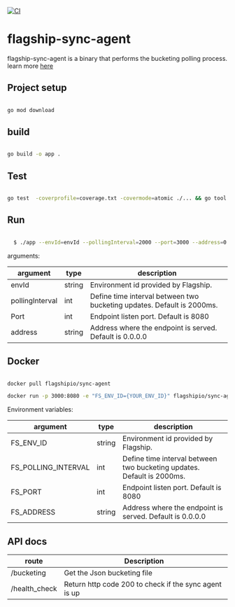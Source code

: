[![CI](https://github.com/flagship-io/flagship-sync-agent/actions/workflows/ci.yml/badge.svg?branch=main)](https://github.com/flagship-io/flagship-sync-agent/actions/workflows/ci.yml)

# flagship-sync-agent

flagship-sync-agent is a binary that performs the bucketing polling process. learn more [here](https://developers.flagship.io/docs/sdk/php/v2.0#bucketing-polling)

## Project setup

```bash

go mod download

```

## build

```bash

go build -o app .

```

## Test

```bash

go test  -coverprofile=coverage.txt -covermode=atomic ./... && go tool cover -html=coverage.txt -o cover.html

```

## Run

```bash

  $ ./app --envId=envId --pollingInterval=2000 --port=3000 --address=0.0.0.0

```

arguments:

| argument        | type   | description                                                            |
| --------------- | ------ | ---------------------------------------------------------------------- |
| envId           | string | Environment id provided by Flagship.                                   |
| pollingInterval | int    | Define time interval between two bucketing updates. Default is 2000ms. |
| Port            | int    | Endpoint listen port. Default is 8080                                  |
| address         | string | Address where the endpoint is served. Default is 0.0.0.0               |

## Docker

```bash

docker pull flagshipio/sync-agent

docker run -p 3000:8080 -e "FS_ENV_ID={YOUR_ENV_ID}" flagshipio/sync-agent

```

Environment variables:

| argument            | type   | description                                                            |
| ------------------- | ------ | ---------------------------------------------------------------------- |
| FS_ENV_ID           | string | Environment id provided by Flagship.                                   |
| FS_POLLING_INTERVAL | int    | Define time interval between two bucketing updates. Default is 2000ms. |
| FS_PORT             | int    | Endpoint listen port. Default is 8080                                  |
| FS_ADDRESS          | string | Address where the endpoint is served. Default is 0.0.0.0               |

## API docs

| route         | Description                                           |
| ------------- | ----------------------------------------------------- |
| /bucketing    | Get the Json bucketing file                           |
| /health_check | Return http code 200 to check if the sync agent is up |

